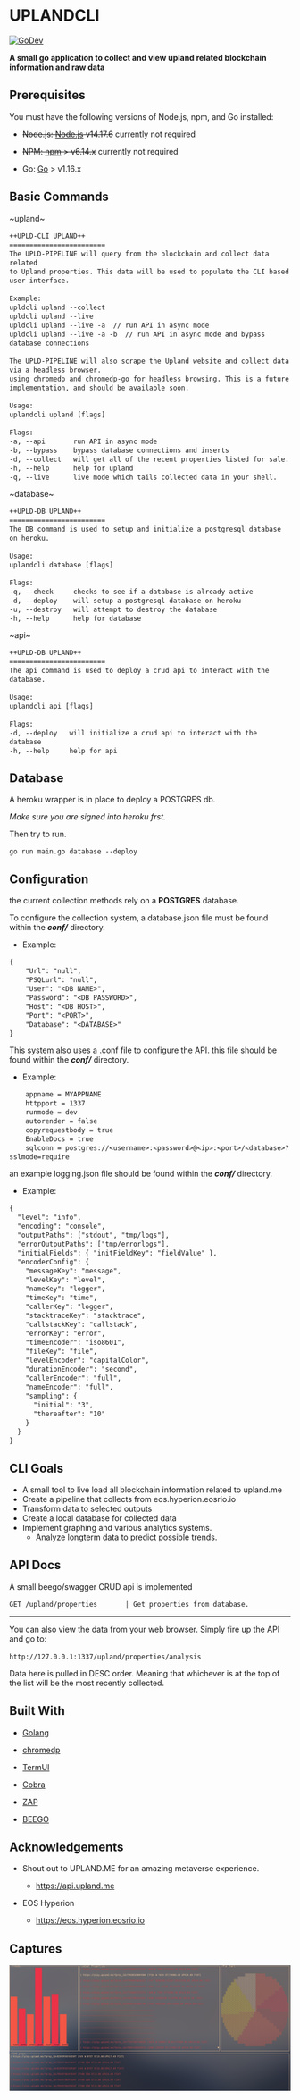 # UPLANDCLI

[![GoDev](https://img.shields.io/badge/go.dev-reference-007d9c?logo=go&logoColor=white&style=flat-square)](https://dothissomeday.com)

**A small go application to collect and view upland related blockchain information and raw data**

## Prerequisites

You must have the following versions of Node.js, npm, and Go installed:

- ~~Node.js: [Node.js](https://nodejs.org/en/) v14.17.6~~ currently not required
- ~~NPM: [npm](https://www.npmjs.com/) > v6.14.x~~ currently not required

- Go: [Go](https://golang.org/doc/install) > v1.16.x

## Basic Commands

~upland~

```
++UPLD-CLI UPLAND++
========================
The UPLD-PIPELINE will query from the blockchain and collect data related
to Upland properties. This data will be used to populate the CLI based user interface.

Example:
upldcli upland --collect
upldcli upland --live
upldcli upland --live -a  // run API in async mode
upldcli upland --live -a -b  // run API in async mode and bypass database connections

The UPLD-PIPELINE will also scrape the Upland website and collect data via a headless browser.
using chromedp and chromedp-go for headless browsing. This is a future implementation, and should be available soon.

Usage:
uplandcli upland [flags]

Flags:
-a, --api       run API in async mode
-b, --bypass    bypass database connections and inserts
-d, --collect   will get all of the recent properties listed for sale.
-h, --help      help for upland
-q, --live      live mode which tails collected data in your shell.
```

~database~

```
++UPLD-DB UPLAND++
========================
The DB command is used to setup and initialize a postgresql database on heroku.

Usage:
uplandcli database [flags]

Flags:
-q, --check     checks to see if a database is already active
-d, --deploy    will setup a postgresql database on heroku
-u, --destroy   will attempt to destroy the database
-h, --help      help for database
```

~api~

```
++UPLD-DB UPLAND++
========================
The api command is used to deploy a crud api to interact with the database.

Usage:
uplandcli api [flags]

Flags:
-d, --deploy   will initialize a crud api to interact with the database
-h, --help     help for api
```

## Database

A heroku wrapper is in place to deploy a POSTGRES db.

_Make sure you are signed into heroku frst._

Then try to run.

```
go run main.go database --deploy
```

## Configuration

the current collection methods rely on a **POSTGRES** database.

To configure the collection system, a database.json file must be found within the **_conf/_** directory.

- Example:

```
{
    "Url": "null",
    "PSQLurl": "null",
    "User": "<DB NAME>",
    "Password": "<DB PASSWORD>",
    "Host": "<DB HOST>",
    "Port": "<PORT>",
    "Database": "<DATABASE>"
}
```

This system also uses a .conf file to configure the API. this file should be found within the **_conf/_** directory.

- Example:

```
	appname = MYAPPNAME
	httpport = 1337
	runmode = dev
	autorender = false
	copyrequestbody = true
	EnableDocs = true
	sqlconn = postgres://<username>:<password>@<ip>:<port>/<database>?sslmode=require
```

an example logging.json file should be found within the **_conf/_** directory.

- Example:

```
{
  "level": "info",
  "encoding": "console",
  "outputPaths": ["stdout", "tmp/logs"],
  "errorOutputPaths": ["tmp/errorlogs"],
  "initialFields": { "initFieldKey": "fieldValue" },
  "encoderConfig": {
    "messageKey": "message",
    "levelKey": "level",
    "nameKey": "logger",
    "timeKey": "time",
    "callerKey": "logger",
    "stacktraceKey": "stacktrace",
    "callstackKey": "callstack",
    "errorKey": "error",
    "timeEncoder": "iso8601",
    "fileKey": "file",
    "levelEncoder": "capitalColor",
    "durationEncoder": "second",
    "callerEncoder": "full",
    "nameEncoder": "full",
    "sampling": {
      "initial": "3",
      "thereafter": "10"
    }
  }
}
```

## CLI Goals

- A small tool to live load all blockchain information related to upland.me
- Create a pipeline that collects from eos.hyperion.eosrio.io
- Transform data to selected outputs
- Create a local database for collected data
- Implement graphing and various analytics systems.
  - Analyze longterm data to predict possible trends.

## API Docs

A small beego/swagger CRUD api is implemented

```
GET /upland/properties       | Get properties from database.
```

---

You can also view the data from your web browser.
Simply fire up the API and go to:

`http://127.0.0.1:1337/upland/properties/analysis`

Data here is pulled in DESC order. Meaning that whichever is at the top of the list will be the most recently collected.

## Built With

- [Golang]("https://go.dev/")

- [chromedp]("https://github.com/chromedp/chromedp")

- [TermUI]("https://github.com/gizak/termui")

- [Cobra]("https://github.com/spf13/cobra")

- [ZAP]("go.uber.org/zap")

- [BEEGO]("https://github.com/beego/beego")

## Acknowledgements

- Shout out to UPLAND.ME for an amazing metaverse experience.

  - https://api.upland.me

- EOS Hyperion
  - https://eos.hyperion.eosrio.io

## Captures

![working term user interface!](readme_block_capture.png "a working interface.")
